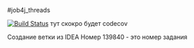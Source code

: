 #job4j_threads

[![Build Status](https://app.travis-ci.com/paketchino/job4j_thread.svg?branch=master)](https://app.travis-ci.com/paketchino/job4j_thread)
    тут скокро будет codecov

Создание ветки из IDEA
Номер 139840 - это номер задания